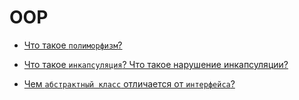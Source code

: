 # OOP

- [Что такое `полиморфизм`?](polymorphism.md)

- [Что такое `инкапсуляция`? Что такое нарушение инкапсуляции?](encapsulation.md)

- [Чем `абстрактный класс` отличается от `интерфейса`?](abstractclass_vs_interface.md)